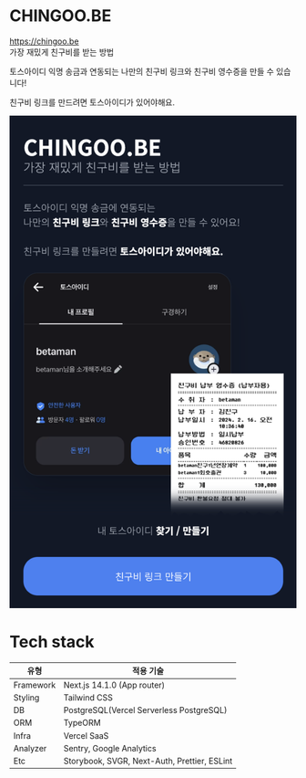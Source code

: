 # CHINGOO.BE

https://chingoo.be  
가장 재밌게 친구비를 받는 방법

토스아이디 익명 송금과 연동되는 나만의 친구비 링크와 친구비 영수증을 만들 수 있습니다!

친구비 링크를 만드려면 토스아이디가 있어야해요.

![](./docs/assets/chingoo.be-1.png)

# Tech stack

| 유형      | 적용 기술                                    |
| --------- | -------------------------------------------- |
| Framework | Next.js 14.1.0 (App router)                  |
| Styling   | Tailwind CSS                                 |
| DB        | PostgreSQL(Vercel Serverless PostgreSQL)     |
| ORM       | TypeORM                                      |
| Infra     | Vercel SaaS                                  |
| Analyzer  | Sentry, Google Analytics                     |
| Etc       | Storybook, SVGR, Next-Auth, Prettier, ESLint |
